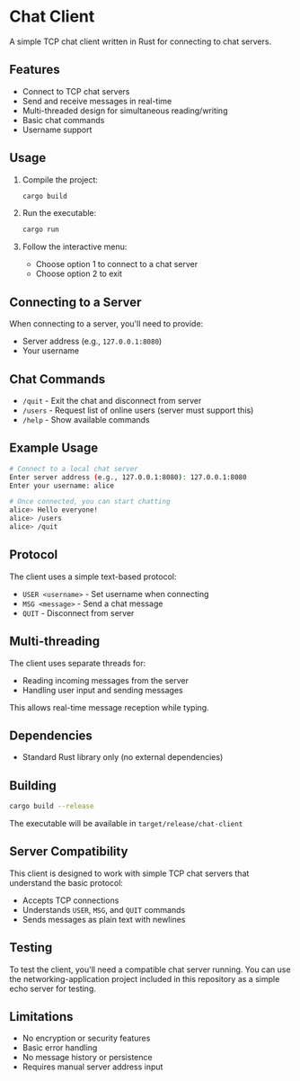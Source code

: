 # Chat Client

A simple TCP chat client written in Rust for connecting to chat servers.

## Features

- Connect to TCP chat servers
- Send and receive messages in real-time
- Multi-threaded design for simultaneous reading/writing
- Basic chat commands
- Username support

## Usage

1. Compile the project:
   ```bash
   cargo build
   ```

2. Run the executable:
   ```bash
   cargo run
   ```

3. Follow the interactive menu:
   - Choose option 1 to connect to a chat server
   - Choose option 2 to exit

## Connecting to a Server

When connecting to a server, you'll need to provide:
- Server address (e.g., `127.0.0.1:8080`)
- Your username

## Chat Commands

- `/quit` - Exit the chat and disconnect from server
- `/users` - Request list of online users (server must support this)
- `/help` - Show available commands

## Example Usage

```bash
# Connect to a local chat server
Enter server address (e.g., 127.0.0.1:8080): 127.0.0.1:8080
Enter your username: alice

# Once connected, you can start chatting
alice> Hello everyone!
alice> /users
alice> /quit
```

## Protocol

The client uses a simple text-based protocol:
- `USER <username>` - Set username when connecting
- `MSG <message>` - Send a chat message
- `QUIT` - Disconnect from server

## Multi-threading

The client uses separate threads for:
- Reading incoming messages from the server
- Handling user input and sending messages

This allows real-time message reception while typing.

## Dependencies

- Standard Rust library only (no external dependencies)

## Building

```bash
cargo build --release
```

The executable will be available in `target/release/chat-client`

## Server Compatibility

This client is designed to work with simple TCP chat servers that understand the basic protocol:
- Accepts TCP connections
- Understands `USER`, `MSG`, and `QUIT` commands
- Sends messages as plain text with newlines

## Testing

To test the client, you'll need a compatible chat server running. You can use the networking-application project included in this repository as a simple echo server for testing.

## Limitations

- No encryption or security features
- Basic error handling
- No message history or persistence
- Requires manual server address input
